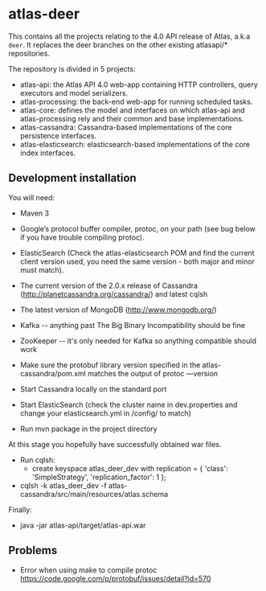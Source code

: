 atlas-deer
==========

This contains all the projects relating to the 4.0 API release of Atlas, a.k.a `deer`. It replaces the deer branches on the other existing atlasapi/* repositories.

The repository is divided in 5 projects:

* atlas-api: the Atlas API 4.0 web-app containing HTTP controllers, query executors and model serializers.
* atlas-processing: the back-end web-app for running scheduled tasks.
* atlas-core: defines the model and interfaces on which atlas-api and atlas-processing rely and their common and base implementations.
* atlas-cassandra: Cassandra-based implementations of the core persistence interfaces.
* atlas-elasticsearch: elasticsearch-based implementations of the core index interfaces.

Development installation
------------------------

You will need:
  * Maven 3
  * Google’s protocol buffer compiler, protoc, on your path (see bug below if you have trouble compiling protoc).
  * ElasticSearch (Check the atlas-elasticsearch POM and find the current client version used, you need the same version - both major and minor must match).
  * The current version of the 2.0.x release of Cassandra (http://planetcassandra.org/cassandra/) and latest cqlsh
  * The latest version of MongoDB (http://www.mongodb.org/)
  * Kafka -- anything past The Big Binary Incompatibility should be fine
  * ZooKeeper -- it's only needed for Kafka so anything compatible should work

* Make sure the protobuf library version specified in the atlas-cassandra/pom.xml matches the output of protoc —version
* Start Cassandra locally on the standard port
* Start ElasticSearch (check the cluster name in dev.properties and change your elasticsearch.yml in /config/ to match)
* Run mvn package in the project directory

At this stage you hopefully have successfully obtained war files.

* Run cqlsh:
  * create keyspace atlas_deer_dev with replication = { 'class': 'SimpleStrategy', 'replication_factor': 1 };
* cqlsh -k atlas_deer_dev -f atlas-cassandra/src/main/resources/atlas.schema

Finally:
* java -jar atlas-api/target/atlas-api.war


Problems
--------
* Error when using make to compile protoc
        https://code.google.com/p/protobuf/issues/detail?id=570
